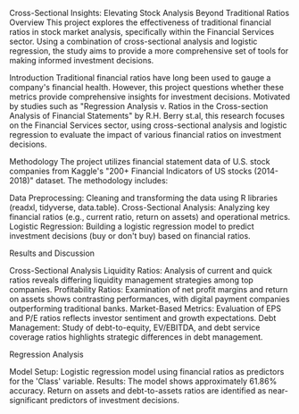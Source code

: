 Cross-Sectional Insights: Elevating Stock Analysis Beyond Traditional Ratios
Overview
This project explores the effectiveness of traditional financial ratios in stock market analysis, specifically within the Financial Services sector. 
Using a combination of cross-sectional analysis and logistic regression, the study aims to provide a more comprehensive set of tools for making informed investment decisions.


Introduction
Traditional financial ratios have long been used to gauge a company's financial health. However, this project questions whether these metrics provide comprehensive insights for investment decisions. 
Motivated by studies such as "Regression Analysis v. Ratios in the Cross-section Analysis of Financial Statements" by R.H. Berry st.al, this research focuses on the Financial Services sector, using cross-sectional analysis and logistic regression to evaluate the impact of various financial ratios on investment decisions.

Methodology
The project utilizes financial statement data of U.S. stock companies from Kaggle's "200+ Financial Indicators of US stocks (2014-2018)" dataset. The methodology includes:

Data Preprocessing: 
Cleaning and transforming the data using R libraries (readxl, tidyverse, data.table).
Cross-Sectional Analysis: Analyzing key financial ratios (e.g., current ratio, return on assets) and operational metrics.
Logistic Regression: Building a logistic regression model to predict investment decisions (buy or don't buy) based on financial ratios.

Results and Discussion

Cross-Sectional Analysis
Liquidity Ratios: Analysis of current and quick ratios reveals differing liquidity management strategies among top companies.
Profitability Ratios: Examination of net profit margins and return on assets shows contrasting performances, with digital payment companies outperforming traditional banks.
Market-Based Metrics: Evaluation of EPS and P/E ratios reflects investor sentiment and growth expectations.
Debt Management: Study of debt-to-equity, EV/EBITDA, and debt service coverage ratios highlights strategic differences in debt management.

Regression Analysis

Model Setup: Logistic regression model using financial ratios as predictors for the 'Class' variable.
Results: The model shows approximately 61.86% accuracy. Return on assets and debt-to-assets ratios are identified as near-significant predictors of investment decisions.
